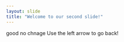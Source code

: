 ```yaml
---
layout: slide
title: "Welcome to our second slide!"
---
```

good no chnage
Use the left arrow to go back!
